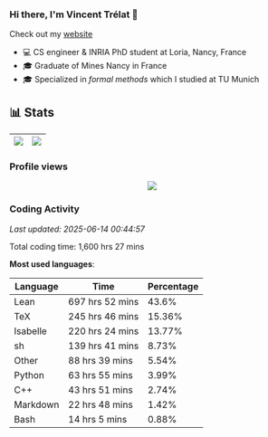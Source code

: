 ### Hi there, I'm Vincent Trélat 👋

Check out my [website](https://vtrelat.github.io)

-   💻 CS engineer & INRIA PhD student at Loria, Nancy, France
-   🎓 Graduate of Mines Nancy in France
-   🎓 Specialized in _formal methods_ which I studied at TU Munich

## 📊 **Stats**

| <img align="center" src="https://readme-stats.clckblog.space/api?username=VTrelat&show_icons=true&include_all_commits=true&theme=tokyonight&hide_border=true" /> | <img align="center" src="https://readme-stats.clckblog.space/api/top-langs/?username=VTrelat&layout=compact&theme=tokyonight&hide_border=true" /> |
| ---------------------------------------------------------------------------------------------------------------------------------------------------------------- | ------------------------------------------------------------------------------------------------------------------------------------------------- |

### Profile views

<p align="center">
 <img src="https://profile-counter.glitch.me/VTrelat/count.svg" />
</p>

<!--automations-->
### Coding Activity
_Last updated: 2025-06-14 00:44:57_

Total coding time: 1,600 hrs 27 mins

**Most used languages**:

| Language | Time | Percentage |
| ------------- | ------------- | ------------- |
| Lean | 697 hrs 52 mins | 43.6% |
| TeX | 245 hrs 46 mins | 15.36% |
| Isabelle | 220 hrs 24 mins | 13.77% |
| sh | 139 hrs 41 mins | 8.73% |
| Other | 88 hrs 39 mins | 5.54% |
| Python | 63 hrs 55 mins | 3.99% |
| C++ | 43 hrs 51 mins | 2.74% |
| Markdown | 22 hrs 48 mins | 1.42% |
| Bash | 14 hrs 5 mins | 0.88% |

